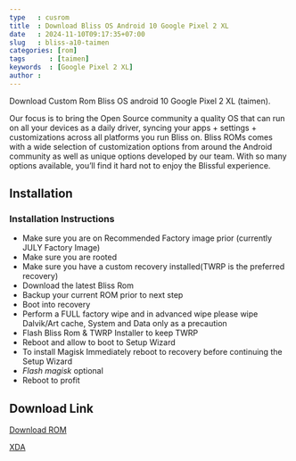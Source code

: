 ```yaml
---
type   : cusrom
title  : Download Bliss OS Android 10 Google Pixel 2 XL
date   : 2024-11-10T09:17:35+07:00
slug   : bliss-a10-taimen
categories: [rom]
tags      : [taimen]
keywords  : [Google Pixel 2 XL]
author :
---
```


Download Custom Rom Bliss OS android 10 Google Pixel 2 XL (taimen).

Our focus is to bring the Open Source community a quality OS that can run on all your devices as a daily driver, syncing your apps + settings + customizations across all platforms you run Bliss on.
Bliss ROMs comes with a wide selection of customization options from around the Android community as well as unique options developed by our team. With so many options available, you’ll find it hard not to enjoy the Blissful experience.

## Installation
### Installation Instructions
- Make sure you are on Recommended Factory image prior (currently JULY Factory Image)
- Make sure you are rooted
- Make sure you have a custom recovery installed(TWRP is the preferred recovery)
- Download the latest Bliss Rom
- Backup your current ROM prior to next step
- Boot into recovery
- Perform a FULL factory wipe and in advanced wipe please wipe Dalvik/Art cache, System and Data only as a precaution
- Flash Bliss Rom & TWRP Installer to keep TWRP
- Reboot and allow to boot to Setup Wizard
- To install Magisk Immediately reboot to recovery before continuing the Setup Wizard
- *Flash magisk* optional
- Reboot to profit

## Download Link
[Download ROM](https://sourceforge.net/projects/blissroms/files/Q/taimen/)

[XDA](https://xdaforums.com/t/rom-official-10-0-r46-blissroms-v12-12-taimen-9-16-2020.4054351/)

